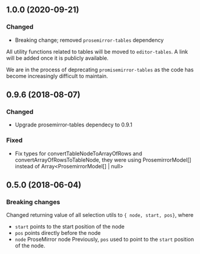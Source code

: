 ## 1.0.0 (2020-09-21)

### Changed

- Breaking change; removed `prosemirror-tables` dependency

All utility functions related to tables will be moved to `editor-tables`. A link will be added once it is publicly available.

We are in the process of deprecating `promisemirror-tables` as the code has become increasingly difficult to maintain.

## 0.9.6 (2018-08-07)

### Changed

- Upgrade prosemirror-tables dependecy to 0.9.1

### Fixed

- Fix types for convertTableNodeToArrayOfRows and convertArrayOfRowsToTableNode, they were using ProsemirrorModel[] instead of Array<ProsemirrorModel[] | null>

## 0.5.0 (2018-06-04)

### Breaking changes

Changed returning value of all selection utils to `{ node, start, pos}`, where
  * `start` points to the start position of the node
  * `pos` points directly before the node
  * `node` ProseMirror node
Previously, `pos` used to point to the `start` position of the node.
